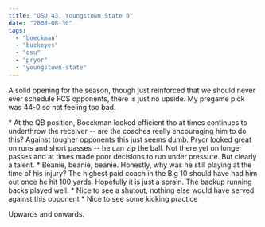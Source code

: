```yaml
---
title: "OSU 43, Youngstown State 0"
date: "2008-08-30"
tags: 
  - "boeckman"
  - "buckeyes"
  - "osu"
  - "pryor"
  - "youngstown-state"
---
```


A solid opening for the season, though just reinforced that we should never ever schedule FCS opponents, there is just no upside. My pregame pick was 44-0 so not feeling too bad.

\* At the QB position, Boeckman looked efficient tho at times continues to underthrow the receiver -- are the coaches really encouraging him to do this? Against tougher opponents this just seems dumb. Pryor looked great on runs and short passes -- he can zip the ball. Not there yet on longer passes and at times made poor decisions to run under pressure. But clearly a talent. \* Beanie, beanie, beanie. Honestly, why was he still playing at the time of his injury? The highest paid coach in the Big 10 should have had him out once he hit 100 yards. Hopefully it is just a sprain. The backup running backs played well. \* Nice to see a shutout, nothing else would have served against this opponent \* Nice to see some kicking practice

Upwards and onwards.
